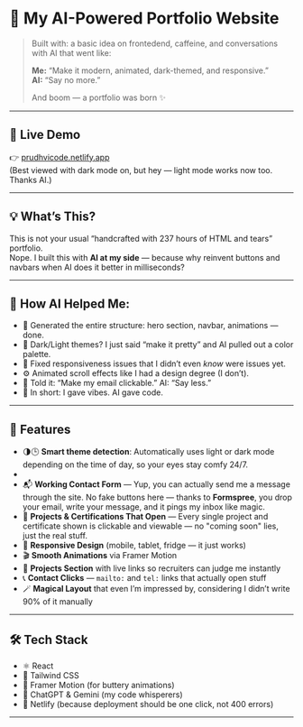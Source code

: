 # 🧠 My AI-Powered Portfolio Website

> Built with: a basic idea on frontedend, caffeine, and conversations with AI that went like:
>  
> **Me:** “Make it modern, animated, dark-themed, and responsive.”  
> **AI:** “Say no more.”  
>  
> And boom — a portfolio was born ✨

---

## 🔗 Live Demo

👉 [prudhvicode.netlify.app](https://koduruprudhviportfolio.netlify.app)  
(Best viewed with dark mode on, but hey — light mode works now too. Thanks AI.)

---

## 💡 What’s This?

This is not your usual “handcrafted with 237 hours of HTML and tears” portfolio.  
Nope. I built this with **AI at my side** — because why reinvent buttons and navbars when AI does it better in milliseconds?

---

## 🤖 How AI Helped Me:

- 🧱 Generated the entire structure: hero section, navbar, animations — done.
- 🌙 Dark/Light themes? I just said “make it pretty” and AI pulled out a color palette.
- 🎯 Fixed responsiveness issues that I didn’t even *know* were issues yet.
- ⚙️ Animated scroll effects like I had a design degree (I don’t).
- 🔗 Told it: “Make my email clickable.” AI: “Say less.”
- 🧠 In short: I gave vibes. AI gave code.

---

## 🚀 Features

- 🌗🕒 **Smart theme detection**: Automatically uses light or dark mode depending on the time of day, so your eyes stay comfy 24/7.
- 
- 📬 **Working Contact Form** — Yup, you can actually send me a message through the site. No fake buttons here — thanks to **Formspree**, you drop your email, write your message, and it pings my inbox like magic.
- 🧾 **Projects & Certifications That Open** — Every single project and certificate shown is clickable and viewable — no "coming soon" lies, just the real stuff.
- 📱 **Responsive Design** (mobile, tablet, fridge — it just works)
- 🎬 **Smooth Animations** via Framer Motion
- 💼 **Projects Section** with live links so recruiters can judge me instantly
- 📞 **Contact Clicks** — `mailto:` and `tel:` links that actually open stuff
- 🪄 **Magical Layout** that even I’m impressed by, considering I didn’t write 90% of it manually

---

## 🛠️ Tech Stack

- ⚛️ React
- 🎨 Tailwind CSS
- 🧈 Framer Motion (for buttery animations)
- 🧠 ChatGPT & Gemini (my code whisperers)
- 🚀 Netlify (because deployment should be one click, not 400 errors)

---


